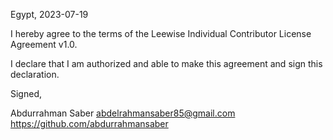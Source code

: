 Egypt, 2023-07-19

I hereby agree to the terms of the Leewise Individual Contributor License
Agreement v1.0.

I declare that I am authorized and able to make this agreement and sign this
declaration.

Signed,

Abdurrahman Saber abdelrahmansaber85@gmail.com https://github.com/abdurrahmansaber
